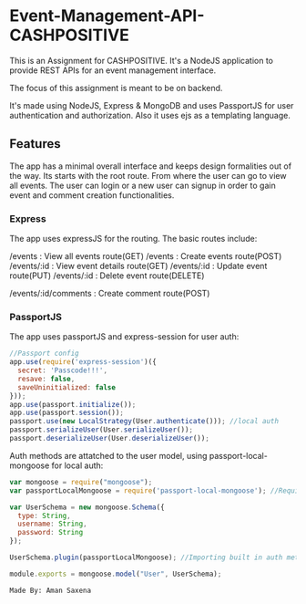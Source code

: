 # Event-Management-API-CASHPOSITIVE

This is an Assignment for CASHPOSITIVE. It's a NodeJS application to provide REST APIs for an event
management interface.

The focus of this assignment is meant to be on backend. 

It's made using NodeJS, Express & MongoDB and uses PassportJS for user authentication and authorization.
Also it uses ejs as a templating language.

## Features

The app has a minimal overall interface and keeps design formalities out of the way.
Its starts with the root route. From where the user can go to view all events.
The user can login or a new user can signup in order to gain event and comment creation functionalities.

### Express

The app uses expressJS for the routing. The basic routes include: 

/events        : View all events route(GET)
/events        : Create events route(POST)
/events/:id    : View event details route(GET)
/events/:id    : Update event route(PUT)
/events/:id    : Delete event route(DELETE)

/events/:id/comments : Create comment route(POST)

### PassportJS

The app uses passportJS and express-session for user auth:

```javascript
//Passport config
app.use(require('express-session')({
  secret: 'Passcode!!!',
  resave: false,
  saveUninitialized: false
}));
app.use(passport.initialize());
app.use(passport.session());
passport.use(new LocalStrategy(User.authenticate())); //local auth
passport.serializeUser(User.serializeUser());
passport.deserializeUser(User.deserializeUser());
```

Auth methods are attatched to the user model, using passport-local-mongoose for local auth:

```javascript
var mongoose = require("mongoose");
var passportLocalMongoose = require('passport-local-mongoose'); //Requiring passport-local-mongoose

var UserSchema = new mongoose.Schema({
  type: String,
  username: String,
  password: String
});

UserSchema.plugin(passportLocalMongoose); //Importing built in auth methods into the user model

module.exports = mongoose.model("User", UserSchema);
```
```
Made By: Aman Saxena

